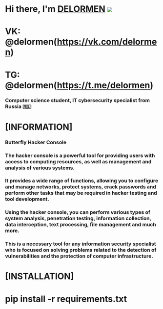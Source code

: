# Hi there, I'm [DELORMEN](https://delormen.ru) ![](https://github.com/delormens/) 
# VK: @delormen(https://vk.com/delormen)
# TG: @delormen(https://t.me/delormen)
### Computer science student, IT cybersecurity specialist from Russia 🇷🇺

# [INFORMATION]
### Butterfly Hacker Console
### The hacker console is a powerful tool for providing users with access to computing resources, as well as management and analysis of various systems. 
### It provides a wide range of functions, allowing you to configure and manage networks, protect systems, crack passwords and perform other tasks that may be required in hacker testing and tool development. 
### Using the hacker console, you can perform various types of system analysis, penetration testing, information collection, data interception, text processing, file management and much more. 
### This is a necessary tool for any information security specialist who is focused on solving problems related to the detection of vulnerabilities and the protection of computer infrastructure.

# [INSTALLATION]
# pip install -r requirements.txt
